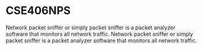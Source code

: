 # CSE406NPS
Network packet sniffer or simply packet sniffer is a packet analyzer software that monitors all network traffic. Network packet sniffer or simply packet sniffer is a packet analyzer software that monitors all network traffic. 
